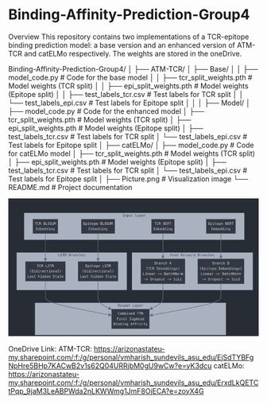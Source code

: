 # Binding-Affinity-Prediction-Group4

Overview
This repository contains two implementations of a TCR-epitope binding prediction model: a base version and an enhanced version of ATM-TCR and catELMo respectively. The weights are stored in the oneDrive.

Binding-Affinity-Prediction-Group4/
│
├── ATM-TCR/
│   ├── Base/
│   │   ├── model_code.py          # Code for the base model
│   │   ├── tcr_split_weights.pth  # Model weights (TCR split)
│   │   ├── epi_split_weights.pth  # Model weights (Epitope split)
│   │   ├── test_labels_tcr.csv    # Test labels for TCR split
│   │   └── test_labels_epi.csv    # Test labels for Epitope split
│   │
│   ├── Model/
│       ├── model_code.py          # Code for the enhanced model
│       ├── tcr_split_weights.pth  # Model weights (TCR split)
│       ├── epi_split_weights.pth  # Model weights (Epitope split)
│       ├── test_labels_tcr.csv    # Test labels for TCR split
│       └── test_labels_epi.csv    # Test labels for Epitope split
│
├── catELMo/
│   ├── model_code.py              # Code for catELMo model
│   ├── tcr_split_weights.pth      # Model weights (TCR split)
│   ├── epi_split_weights.pth      # Model weights (Epitope split)
│   ├── test_labels_tcr.csv       # Test labels for TCR split
│   └── test_labels_epi.csv        # Test labels for Epitope split
│
├── Picture.png                    # Visualization image
└── README.md                      # Project documentation


![alt text](https://github.com/sqVish99/Binding-Affinity-Prediction-Group4/blob/main/Picture.png?raw=true)

OneDrive Link: 
ATM-TCR: https://arizonastateu-my.sharepoint.com/:f:/g/personal/vmharish_sundevils_asu_edu/EjSdTYBFgNpHre5BHp7KACwB2v1s62Q04URRjbM0gU9wCw?e=yK3dcu
catELMo: https://arizonastateu-my.sharepoint.com/:f:/g/personal/vmharish_sundevils_asu_edu/ErxdLkQETCtPqp_9jaM3LeABPWda2nLKWWmg1JmF8OjECA?e=zoyX4G
